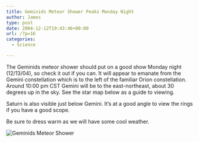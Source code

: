 ```yaml
---
title: Geminids Meteor Shower Peaks Monday Night
author: James
type: post
date: 2004-12-12T19:43:46+00:00
url: /?p=16
categories:
  - Science

---
```

The Geminids meteor shower should put on a good show Monday night (12/13/04), so check it out if you can. It will appear to emanate from the Gemini constellation which is to the left of the familiar Orion constellation. Around 10:00 pm CST Gemini will be to the east-northeast, about 30 degrees up in the sky. See the star map below as a guide to viewing.

Saturn is also visible just below Gemini. It&#8217;s at a good angle to view the rings if you have a good scope.

Be sure to dress warm as we will have some cool weather.

![Geminids Meteor Shower][1]

 [1]: /images/geminids.gif